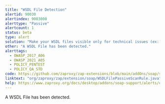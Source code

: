```yaml
---
title: "WSDL File Detection"
alertid: 90030
alertindex: 9003000
alerttype: "Passive"
alertcount: 1
status: beta
type: alert
solution: "Make your WSDL files visible only for technical issues (ex: testing purposes)."
other: "A WSDL File has been detected."
alerttags: 
  - OWASP_2017_A06
  - OWASP_2021_A05
  - POLICY_PENTEST
  - POLICY_QA_STD
code: https://github.com/zaproxy/zap-extensions/blob/main/addOns/soap/src/main/java/org/zaproxy/zap/extension/soap/WSDLFilePassiveScanRule.java
linktext: "org/zaproxy/zap/extension/soap/WSDLFilePassiveScanRule.java"
help: https://www.zaproxy.org/docs/desktop/addons/soap-support/alerts/#id-90030
---
```

A WSDL File has been detected.
